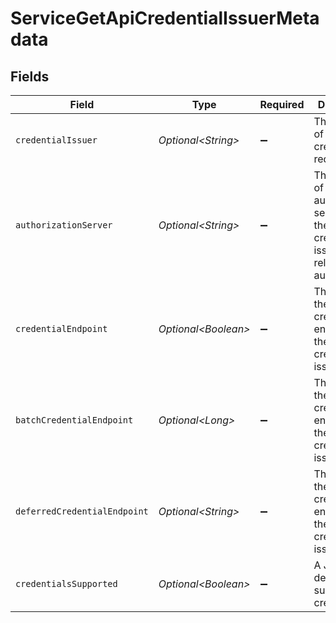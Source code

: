 # ServiceGetApiCredentialIssuerMetadata


## Fields

| Field                                                                                               | Type                                                                                                | Required                                                                                            | Description                                                                                         |
| --------------------------------------------------------------------------------------------------- | --------------------------------------------------------------------------------------------------- | --------------------------------------------------------------------------------------------------- | --------------------------------------------------------------------------------------------------- |
| `credentialIssuer`                                                                                  | *Optional\<String>*                                                                                 | :heavy_minus_sign:                                                                                  | The identifier of a credential request.                                                             |
| `authorizationServer`                                                                               | *Optional\<String>*                                                                                 | :heavy_minus_sign:                                                                                  | The identifier of the authorization server that the credential issuer<br/>relies on for authorization.<br/> |
| `credentialEndpoint`                                                                                | *Optional\<Boolean>*                                                                                | :heavy_minus_sign:                                                                                  | The URL of the credential endpoint of the credential issuer.                                        |
| `batchCredentialEndpoint`                                                                           | *Optional\<Long>*                                                                                   | :heavy_minus_sign:                                                                                  | The URL of the batch credential endpoint of the credential issuer.                                  |
| `deferredCredentialEndpoint`                                                                        | *Optional\<String>*                                                                                 | :heavy_minus_sign:                                                                                  | The URL of the deferred credential endpoint of the credential issuer.                               |
| `credentialsSupported`                                                                              | *Optional\<Boolean>*                                                                                | :heavy_minus_sign:                                                                                  | A JSON array describing supported credentials.                                                      |
